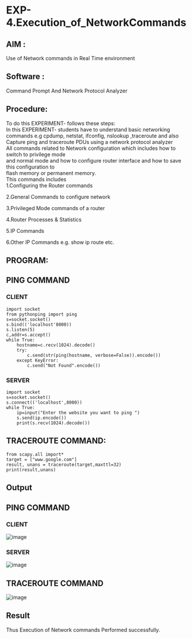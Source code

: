 # EXP-4.Execution_of_NetworkCommands
## AIM :
Use of Network commands in Real Time environment
## Software :
Command Prompt And Network Protocol Analyzer
## Procedure: 
To do this EXPERIMENT- follows these steps:
<BR>
In this EXPERIMENT- students have to understand basic networking commands e.g cpdump, netstat, ifconfig, nslookup ,traceroute and also Capture ping and traceroute PDUs using a network protocol analyzer 
<BR>
All commands related to Network configuration which includes how to switch to privilege mode
<BR>
and normal mode and how to configure router interface and how to save this configuration to
<BR>
flash memory or permanent memory.
<BR>
This commands includes
<BR>
1.Configuring the Router commands

2.General Commands to configure network

3.Privileged Mode commands of a router 

4.Router Processes & Statistics

5.IP Commands

6.Other IP Commands e.g. show ip route etc.

## PROGRAM:
## PING COMMAND
### CLIENT
```
import socket 
from pythonping import ping 
s=socket.socket() 
s.bind(('localhost'8000)) 
s.listen(5) 
c,addr=s.accept() 
while True: 
    hostname=c.recv(1024).decode() 
    try: 
        c.send(str(ping(hostname, verbose=False)).encode()) 
    except KeyError: 
        c.send("Not Found".encode())
```
### SERVER
```
import socket 
s=socket.socket() 
s.connect(('localhost',8000)) 
while True: 
    ip=input("Enter the website you want to ping ") 
    s.send(ip.encode()) 
    print(s.recv(1024).decode())
```

## TRACEROUTE COMMAND:
```
from scapy.all import* 
target = ["www.google.com"] 
result, unans = traceroute(target,maxttl=32) 
print(result,unans)
```
## Output
## PING COMMAND
### CLIENT
![image](https://github.com/Safeeq-Fazil/4.Execution_of_NetworkCommends/assets/118680361/94b257b7-bc90-4764-a87c-ab7fae09e288)

### SERVER
![image](https://github.com/Safeeq-Fazil/4.Execution_of_NetworkCommends/assets/118680361/699ce24a-a2c9-4f94-a7b5-9fd7ecb6f981)

## TRACEROUTE COMMAND
![image](https://github.com/Safeeq-Fazil/4.Execution_of_NetworkCommends/assets/118680361/e6700ae2-fe8f-4c02-b36c-a6e01786ff2a)

## Result
Thus Execution of Network commands Performed successfully.
